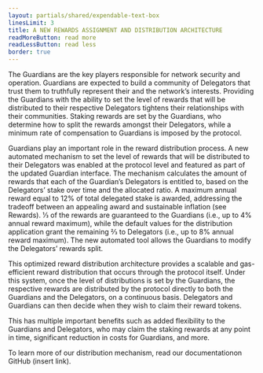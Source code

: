 ```yaml
---
layout: partials/shared/expendable-text-box
linesLimit: 3
title: A NEW REWARDS ASSIGNMENT AND DISTRIBUTION ARCHITECTURE
readMoreButton: read more
readLessButton: read less
border: true
---
```


The Guardians are the key players responsible for network security and operation. Guardians are expected to build a community of Delegators that trust them to truthfully represent their and the network’s interests. Providing the Guardians with the ability to set the level of rewards that will be distributed to their respective Delegators tightens their relationships with their communities. Staking rewards are set by the Guardians, who determine how to split the rewards amongst their Delegators, while a minimum rate of compensation to Guardians is imposed by the protocol.

Guardians play an important role in the reward distribution process. A new automated mechanism to set the level of rewards that will be distributed to their Delegators was enabled at the protocol level and featured as part of the updated Guardian interface. The mechanism calculates the amount of rewards that each of the Guardian’s Delegators is entitled to, based on the Delegators’ stake over time and the allocated ratio. A maximum annual reward equal to 12% of total delegated stake is awarded, addressing the tradeoff between an appealing award and sustainable inflation (see Rewards). 1⁄3 of the rewards are guaranteed to the Guardians (i.e., up to 4% annual reward maximum), while the default values for the distribution application grant the remaining 2⁄3 to Delegators (i.e., up to 8% annual reward maximum). The new automated tool allows the Guardians to modify the Delegators’ rewards split.

This optimized reward distribution architecture provides a scalable and gas-efficient reward distribution that occurs through the protocol itself. Under this system, once the level of distributions is set by the Guardians, the respective rewards are distributed by the protocol directly to both the Guardians and the Delegators, on a continuous basis. Delegators and Guardians can then decide when they wish to claim their reward tokens.

This has multiple important benefits such as added flexibility to the Guardians and Delegators, who may claim the staking rewards at any point in time, significant reduction in costs for Guardians, and more.

To learn more of our distribution mechanism, read our documentation​ on GitHub (insert link).

